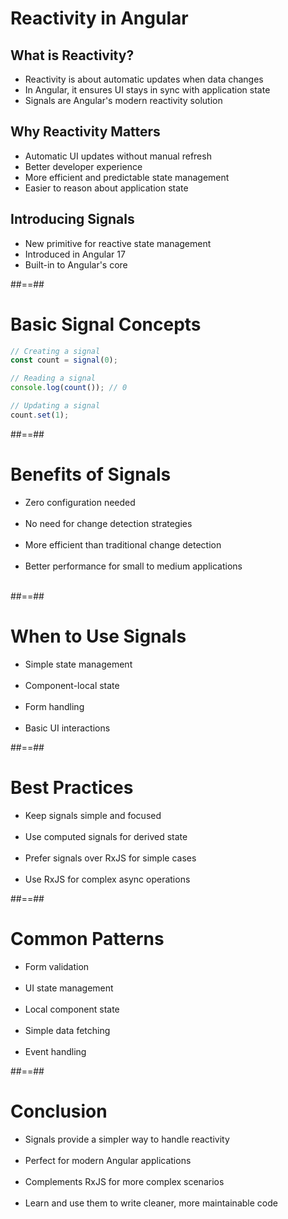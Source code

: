 # Reactivity in Angular

## What is Reactivity?

- Reactivity is about automatic updates when data changes
- In Angular, it ensures UI stays in sync with application state
- Signals are Angular's modern reactivity solution

## Why Reactivity Matters

- Automatic UI updates without manual refresh
- Better developer experience
- More efficient and predictable state management
- Easier to reason about application state

## Introducing Signals

- New primitive for reactive state management
- Introduced in Angular 17
- Built-in to Angular's core

##==##

<!-- .slide: class="with-code inconsolata"-->

# Basic Signal Concepts

```typescript
// Creating a signal
const count = signal(0);

// Reading a signal
console.log(count()); // 0

// Updating a signal
count.set(1);
```

<!-- .element: class="big-code" -->

##==##

# Benefits of Signals

- Zero configuration needed <br/><br/>
- No need for change detection strategies <br/><br/>
- More efficient than traditional change detection <br/><br/>
- Better performance for small to medium applications <br/><br/>

##==##

# When to Use Signals

- Simple state management <br/><br/>
- Component-local state <br/><br/>
- Form handling <br/><br/>
- Basic UI interactions

##==##

# Best Practices

- Keep signals simple and focused <br/><br/>
- Use computed signals for derived state <br/><br/>
- Prefer signals over RxJS for simple cases <br/><br/>
- Use RxJS for complex async operations

##==##

# Common Patterns

- Form validation <br/><br/>
- UI state management <br/><br/>
- Local component state <br/><br/>
- Simple data fetching <br/><br/>
- Event handling

##==##

# Conclusion

- Signals provide a simpler way to handle reactivity <br/><br/>
- Perfect for modern Angular applications <br/><br/>
- Complements RxJS for more complex scenarios <br/><br/>
- Learn and use them to write cleaner, more maintainable code <br/><br/>
